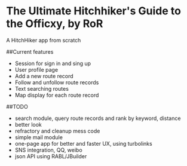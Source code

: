 The Ultimate Hitchhiker's Guide to the Officxy, by RoR
==========
A HitchHiker app from scratch

##Current features
* Session for sign in and sing up
* User profile page
* Add a new route record
* Follow and unfollow route records
* Text searching routes
* Map display for each route record

##TODO
* search module, query route records and rank by keyword, distance
* better look
* refractory and cleanup mess code
* simple mail module
* one-page app for better and faster UX, using turbolinks
* SNS integration, QQ, weibo
* json API using RABL/JBuilder

